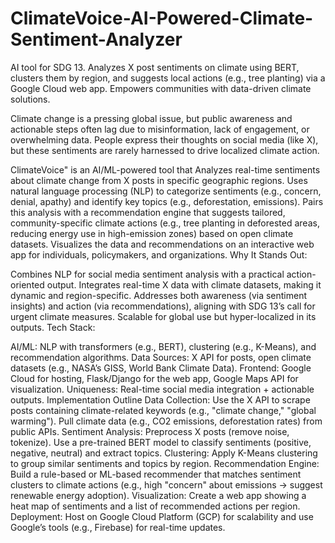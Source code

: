 # ClimateVoice-AI-Powered-Climate-Sentiment-Analyzer
AI tool for SDG 13. Analyzes X post sentiments on climate using BERT, clusters them by region, and suggests local actions (e.g., tree planting) via a Google Cloud web app. Empowers communities with data-driven climate solutions.

Climate change is a pressing global issue, but public awareness and actionable steps often lag due to misinformation, lack of engagement, or overwhelming data. People express their thoughts on social media (like X), but these sentiments are rarely harnessed to drive localized climate action.

ClimateVoice" is an AI/ML-powered tool that
Analyzes real-time sentiments about climate change from X posts in specific geographic regions.
Uses natural language processing (NLP) to categorize sentiments (e.g., concern, denial, apathy) and identify key topics (e.g., deforestation, emissions).
Pairs this analysis with a recommendation engine that suggests tailored, community-specific climate actions (e.g., tree planting in deforested areas, reducing energy use in high-emission zones) based on open climate datasets.
Visualizes the data and recommendations on an interactive web app for individuals, policymakers, and organizations.
Why It Stands Out:

Combines NLP for social media sentiment analysis with a practical action-oriented output.
Integrates real-time X data with climate datasets, making it dynamic and region-specific.
Addresses both awareness (via sentiment insights) and action (via recommendations), aligning with SDG 13’s call for urgent climate measures.
Scalable for global use but hyper-localized in its outputs.
Tech Stack:

AI/ML: NLP with transformers (e.g., BERT), clustering (e.g., K-Means), and recommendation algorithms.
Data Sources: X API for posts, open climate datasets (e.g., NASA’s GISS, World Bank Climate Data).
Frontend: Google Cloud for hosting, Flask/Django for the web app, Google Maps API for visualization.
Uniqueness: Real-time social media integration + actionable outputs.
Implementation Outline
Data Collection:
Use the X API to scrape posts containing climate-related keywords (e.g., "climate change," "global warming").
Pull climate data (e.g., CO2 emissions, deforestation rates) from public APIs.
Sentiment Analysis:
Preprocess X posts (remove noise, tokenize).
Use a pre-trained BERT model to classify sentiments (positive, negative, neutral) and extract topics.
Clustering:
Apply K-Means clustering to group similar sentiments and topics by region.
Recommendation Engine:
Build a rule-based or ML-based recommender that matches sentiment clusters to climate actions (e.g., high "concern" about emissions → suggest renewable energy adoption).
Visualization:
Create a web app showing a heat map of sentiments and a list of recommended actions per region.
Deployment:
Host on Google Cloud Platform (GCP) for scalability and use Google’s tools (e.g., Firebase) for real-time updates.
